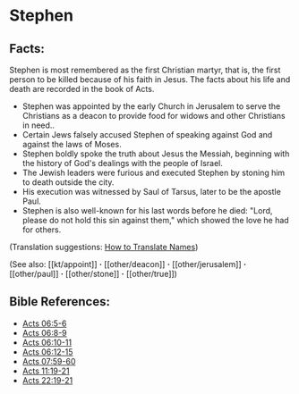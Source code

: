 # Stephen #

## Facts: ##

Stephen is most remembered as the first Christian martyr, that is, the first person to be killed because of his faith in Jesus. The facts about his life and death are recorded in the book of Acts.

* Stephen was appointed by the early Church in Jerusalem to serve the Christians as a deacon to provide food for widows and other Christians in need..
* Certain Jews falsely accused Stephen of speaking against God and against the laws of Moses.
* Stephen boldly spoke the truth about Jesus the Messiah, beginning with the history of God's dealings with the people of Israel.
* The Jewish leaders were furious and executed Stephen by stoning him to death outside the city.
* His execution was witnessed by Saul of Tarsus, later to be the apostle Paul.
* Stephen is also well-known for his last words before he died: "Lord, please do not hold this sin against them," which showed the love he had for others.

(Translation suggestions: [How to Translate Names](en/ta-vol1/translate/man/translate-names))

(See also: [[kt/appoint]] **·** [[other/deacon]] **·** [[other/jerusalem]] **·** [[other/paul]] **·** [[other/stone]] **·** [[other/true]])

## Bible References: ##

* [Acts 06:5-6](en/tn/act/help/06/05)
* [Acts 06:8-9](en/tn/act/help/06/08)
* [Acts 06:10-11](en/tn/act/help/06/10)
* [Acts 06:12-15](en/tn/act/help/06/12)
* [Acts 07:59-60](en/tn/act/help/07/59)
* [Acts 11:19-21](en/tn/act/help/11/19)
* [Acts 22:19-21](en/tn/act/help/22/19)